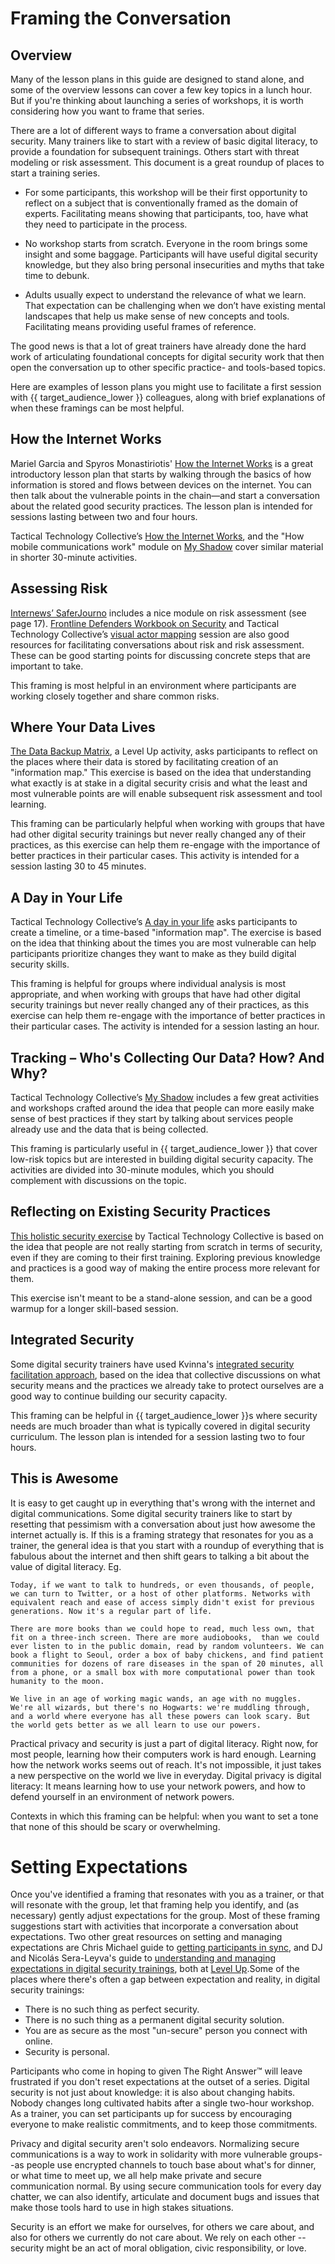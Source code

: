 # Framing the Conversation

## Overview

Many of the lesson plans in this guide are designed to stand alone, and some of the overview lessons can cover a few key topics in a lunch hour. But if you're thinking about launching a series of workshops, it is worth considering how you want to frame that series.

There are a lot of different ways to frame a conversation about digital security. Many trainers like to start with a review of basic digital literacy, to provide a foundation for subsequent trainings. Others start with threat modeling or risk assessment. This document is a great roundup of places to start a training series.

* For some participants, this workshop will be their first opportunity to reflect on a subject that is conventionally framed as the domain of experts. Facilitating means showing that participants, too, have what they need to participate in the process.

* No workshop starts from scratch. Everyone in the room brings some insight and some baggage. Participants will have useful digital security knowledge, but they also bring personal insecurities and myths that take time to debunk.

* Adults usually expect to understand the relevance of what we learn. That expectation can be challenging when we don’t have existing mental landscapes that help us make sense of new concepts and tools. Facilitating means providing useful frames of reference.

The good news is that a lot of great trainers have already done the hard work of articulating foundational concepts for digital security work that then open the conversation up to other specific practice- and tools-based topics.

Here are examples of lesson plans you might use to facilitate a first session with {{ target_audience_lower }} colleagues, along with brief explanations of when these framings can be most helpful.

## How the Internet Works

Mariel Garcia and Spyros Monastiriotis' [How the Internet Works](https://docs.google.com/document/d/1SmHfpm3Dy2ym9gUJfnA0hA12ytQ3LlW31Y5l_TCJkJo/edit) is a great introductory lesson plan that starts by walking through the basics of how information is stored and flows between devices on the internet. You can then talk about the vulnerable points in the chain—and start a conversation about the related good security practices. The lesson plan is intended for sessions lasting between two and four hours.

Tactical Technology Collective’s [How the Internet Works](https://gendersec.tacticaltech.org/wiki/index.php/Hands_On_How_the_internet_works), and the "How mobile communications work" module on [My Shadow](https://myshadow.org/train) cover similar material in shorter 30-minute activities.

## Assessing Risk

[Internews’ SaferJourno](https://www.internews.org/sites/default/files/resources/SaferJournoGuide_2014-03-21.pdf) includes a nice module on risk assessment (see page 17). [Frontline Defenders Workbook on Security](https://www.frontlinedefenders.org/en/resource-publication/workbook-security-practical-steps-human-rights-defenders-risk) and Tactical Technology Collective’s [visual actor mapping](https://holistic-security.tacticaltech.org/exercises/explore/visual-actor-mapping-part-1) session are also good resources for facilitating conversations about risk and risk assessment. These can be good starting points for discussing concrete steps that are important to take.

This framing is most helpful in an environment where participants are working closely together and share common risks.

## Where Your Data Lives

[The Data Backup Matrix](https://level-up.cc/curriculum/protecting-data/data-backup-basics/activity-discussion/data-backup-matrix-creating-information-map/), a Level Up activity, asks participants to reflect on the places where their data is stored by facilitating creation of an "information map." This exercise is based on the idea that understanding what exactly is at stake in a digital security crisis and what the least and most vulnerable points are will enable subsequent risk assessment and tool learning.

This framing can be particularly helpful when working with groups that have had other digital security trainings but never really changed any of their practices, as this exercise can help them re-engage with the importance of better practices in their particular cases. This activity is intended for a session lasting 30 to 45 minutes.

## A Day in Your Life

Tactical Technology Collective’s [A day in your life](https://gendersec.tacticaltech.org/wiki/index.php/Holistic_security_-_A_day_in_your_life) asks participants to create a timeline, or a time-based "information map". The exercise is based on the idea that thinking about the times you are most vulnerable can help participants prioritize changes they want to make as they build digital security skills.

This framing is helpful for groups where individual analysis is most appropriate, and when working with groups that have had other digital security trainings but never really changed any of their practices, as this exercise can help them re-engage with the importance of better practices in their particular cases. The activity is intended for a session lasting an hour.

## Tracking – Who's Collecting Our Data? How? And Why?

Tactical Technology Collective’s [My Shadow](https://myshadow.org/train) includes a few great  activities and workshops crafted around the idea that people can more easily make sense of best practices if they start by talking about services people already use and the data that is being collected.

This framing is particularly useful in {{ target_audience_lower }} that cover low-risk topics but are interested in building digital security capacity. The activities are divided into 30-minute modules, which you should complement with discussions on the topic.

## Reflecting on Existing Security Practices

[This holistic security exercise](https://holistic-security.tacticaltech.org/exercises/prepare/1-1-reflecting-on-existing-security-practices) by Tactical Technology Collective is based on the idea that people are not really starting from scratch in terms of security, even if they are coming to their first training. Exploring previous knowledge and practices is a good way of making the entire process more relevant for them.

This exercise isn't meant to be a stand-alone session, and can be a good warmup for a longer skill-based session.

## Integrated Security

Some digital security trainers have used Kvinna's [integrated security facilitation approach](http://www.integratedsecuritymanual.org/sites/default/files/samplestructure_0.pdf), based on the idea that collective discussions on what security means and the practices we already take to protect ourselves are a good way to continue building our security capacity.

This framing can be helpful in {{ target_audience_lower }}s where security needs are much broader than what is typically covered in digital security curriculum. The lesson plan is intended for a session lasting two to four hours.

## This is Awesome

It is easy to get caught up in everything that's wrong with the internet and digital communications. Some digital security trainers like to start by resetting that pessimism with a conversation about just how awesome the internet actually is. If this is a framing strategy that resonates for you as a trainer, the general idea is that you start with a roundup of everything that is fabulous about the internet and then shift gears to talking a bit about the value of digital literacy. Eg. 

    Today, if we want to talk to hundreds, or even thousands, of people, we can turn to Twitter, or a host of other platforms. Networks with equivalent reach and ease of access simply didn't exist for previous generations. Now it's a regular part of life.

    There are more books than we could hope to read, much less own, that fit on a three-inch screen. There are more audiobooks,  than we could ever listen to in the public domain, read by random volunteers. We can book a flight to Seoul, order a box of baby chickens, and find patient communities for dozens of rare diseases in the span of 20 minutes, all from a phone, or a small box with more computational power than took humanity to the moon.

    We live in an age of working magic wands, an age with no muggles. We're all wizards, but there's no Hogwarts: we're muddling through, and a world where everyone has all these powers can look scary. But the world gets better as we all learn to use our powers.

Practical privacy and security is just a part of digital literacy. Right now, for most people, learning how their computers work is hard enough. Learning how the network works seems out of reach. It's not impossible, it just takes a new perspective on the world we live in everyday. Digital privacy is digital literacy: It means learning how to use your network powers, and how to defend yourself in an environment of network powers.

Contexts in which this framing can be helpful: when you want to set a tone that none of this should be scary or overwhelming.

# Setting Expectations

Once you've identified a framing that resonates with you as a trainer, or that will resonate with the group, let that framing help you identify, and (as necessary) gently adjust expectations for the group. Most of these framing suggestions start with activities that incorporate a conversation about expectations. Two other great resources on setting and managing expectations are Chris Michael guide to  [getting participants in sync](https://level-up.cc/you-the-trainer/first-3-sessions-of-your-event/developing-a-shared-brain/), and DJ and Nicolás Sera-Leyva's guide to [understanding and managing expectations in digital security trainings](https://www.level-up.cc/you-the-trainer/setting-expectations-for-participants-organizers-and-yourself/), both at [Level Up](https://www.level-up.cc).Some of the places where there's often a gap between expectation and reality, in digital security trainings: 

* There is no such thing as perfect security.
* There is no such thing as a permanent digital security solution.
* You are as secure as the most "un-secure" person you connect with online.
* Security is personal. 

Participants who come in hoping to given The Right Answer™️ will leave frustrated if you don't reset expectations at the outset of a series. Digital security is not just about knowledge: it is also about changing habits. Nobody changes long cultivated habits after a single two-hour workshop. As a trainer, you can set participants up for success by encouraging everyone to make realistic commitments, and to keep those commitments.

Privacy and digital security aren't solo endeavors. Normalizing secure communications is a way to work in solidarity with more vulnerable groups--as people use encrypted channels to touch base about what's for dinner, or what time to meet up, we all help make private and secure communication normal. By using secure communication tools for every day chatter, we can also identify, articulate and document bugs and issues that make those tools hard to use in high stakes situations. 

Security is an effort we make for ourselves, for others we care about, and also for others we currently do not care about. We rely on each other -- security might be an act of moral obligation, civic responsibility, or love.

